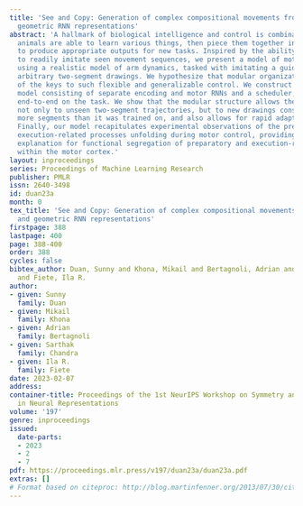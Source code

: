```yaml
---
title: 'See and Copy: Generation of complex compositional movements from modular and
  geometric RNN representations'
abstract: 'A hallmark of biological intelligence and control is combinatorial generalization:
  animals are able to learn various things, then piece them together in new combinations
  to produce appropriate outputs for new tasks. Inspired by the ability of primates
  to readily imitate seen movement sequences, we present a model of motor control
  using a realistic model of arm dynamics, tasked with imitating a guide that makes
  arbitrary two-segment drawings. We hypothesize that modular organization is one
  of the keys to such flexible and generalizable control. We construct a modular control
  model consisting of separate encoding and motor RNNs and a scheduler, which we train
  end-to-end on the task. We show that the modular structure allows the model to generalize
  not only to unseen two-segment trajectories, but to new drawings consisting of many
  more segments than it was trained on, and also allows for rapid adaptation to perturbations.
  Finally, our model recapitulates experimental observations of the preparatory and
  execution-related processes unfolding during motor control, providing a normative
  explanation for functional segregation of preparatory and execution-related activity
  within the motor cortex.'
layout: inproceedings
series: Proceedings of Machine Learning Research
publisher: PMLR
issn: 2640-3498
id: duan23a
month: 0
tex_title: 'See and Copy: Generation of complex compositional movements from modular
  and geometric RNN representations'
firstpage: 388
lastpage: 400
page: 388-400
order: 388
cycles: false
bibtex_author: Duan, Sunny and Khona, Mikail and Bertagnoli, Adrian and Chandra, Sarthak
  and Fiete, Ila R.
author:
- given: Sunny
  family: Duan
- given: Mikail
  family: Khona
- given: Adrian
  family: Bertagnoli
- given: Sarthak
  family: Chandra
- given: Ila R.
  family: Fiete
date: 2023-02-07
address:
container-title: Proceedings of the 1st NeurIPS Workshop on Symmetry and Geometry
  in Neural Representations
volume: '197'
genre: inproceedings
issued:
  date-parts:
  - 2023
  - 2
  - 7
pdf: https://proceedings.mlr.press/v197/duan23a/duan23a.pdf
extras: []
# Format based on citeproc: http://blog.martinfenner.org/2013/07/30/citeproc-yaml-for-bibliographies/
---
```

